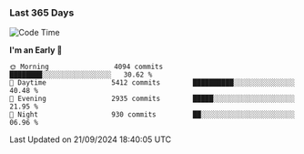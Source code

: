 ### Last 365 Days
<!--START_SECTION:waka-->
![Code Time](http://img.shields.io/badge/Code%20Time-694%20hrs%2050%20mins-blue)

**I'm an Early 🐤** 

```text
🌞 Morning                4094 commits        ████████░░░░░░░░░░░░░░░░░   30.62 % 
🌆 Daytime                5412 commits        ██████████░░░░░░░░░░░░░░░   40.48 % 
🌃 Evening                2935 commits        █████░░░░░░░░░░░░░░░░░░░░   21.95 % 
🌙 Night                  930 commits         ██░░░░░░░░░░░░░░░░░░░░░░░   06.96 % 
```



 Last Updated on 21/09/2024 18:40:05 UTC
<!--END_SECTION:waka-->

<!--
**BrianCurliss/BrianCurliss** is a ✨ _special_ ✨ repository because its `README.md` (this file) appears on your GitHub profile.

Here are some ideas to get you started:

- 🔭 I’m currently working on ...
- 🌱 I’m currently learning ...
- 👯 I’m looking to collaborate on ...
- 🤔 I’m looking for help with ...
- 💬 Ask me about ...
- 📫 How to reach me: ...
- 😄 Pronouns: ...
- ⚡ Fun fact: ...
-->
